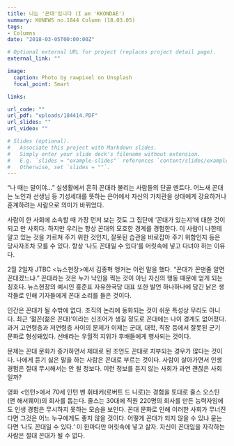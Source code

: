 ```yaml
---
title: 나는 '꼰대'입니다 (I am 'KKONDAE')
summary: KUNEWS no.1844 Column (18.03.05)
tags:
- Columns
date: "2018-03-05T00:00:00Z"

# Optional external URL for project (replaces project detail page).
external_link: ""

image:
  caption: Photo by rawpixel on Unsplash
  focal_point: Smart

links: 

url_code: ""
url_pdf: "uploads/184414.PDF"
url_slides: ""
url_video: ""

# Slides (optional).
#   Associate this project with Markdown slides.
#   Simply enter your slide deck's filename without extension.
#   E.g. `slides = "example-slides"` references `content/slides/example-slides.md`.
#   Otherwise, set `slides = ""`.
---
```


  <p>“나 때는 말이야…” 실생활에서 흔히 꼰대라 불리는 사람들의 단골 멘트다. 어느새 꼰대는 노인과 선생님 등 기성세대를 뜻하는 은어에서 자신의 가치관을 상대에게 강요하거나 훈계하려는 사람으로 의미가 바뀌었다.</p>

  <p>사람이 한 사회에 소속할 때 가장 먼저 보는 것도 그 집단에 ‘꼰대가 있는지’에 대한 것이 되고 만 사회다. 하지만 우리는 항상 꼰대의 모호한 경계를 경험한다. 이 사람이 나한테 알고 있는 것을 가르쳐 주기 위한 것인지, 잘못된 습관을 바로잡아 주기 위함인지 등은 당사자조차 모를 수 있다. 항상 ‘나도 꼰대일 수 있다’를 머릿속에 넣고 다녀야 하는 이유다.</p>

<p>2월 2일자 JTBC <뉴스현장>에서 김종혁 앵커는 이런 말을 했다. “꼰대가 꼰댄줄 알면 꼰대겠느냐.” 꼰대라는 것은 누가 낙인을 찍는 것이 아닌 자신의 행동 때문에 얻게 되는 칭호다. 뉴스현장의 예시인 홍준표 자유한국당 대표 또한 발언 하나하나에 담긴 낡은 생각들로 인해 기자들에게 꼰대 소리를 들은 것이다.</p>

  <p>인간은 꼰대가 될 수밖에 없다. 조직의 논리에 동화되는 것이 쉬운 특성상 무리도 아니다. 최근 ‘젊꼰(젊은 꼰대)’이라는 신조어가 생길 정도로 꼰대에는 나이 경계도 없어졌다. 과거 고연령층과 저연령층 사이의 문제가 이제는 군대, 대학, 직장 등에서 잘못된 군기 문화로 형성돼있다. 선배라는 우월적 지위가 후배들에게 행사되는 것이다.</p>

<p>  문제는 꼰대 문화가 증가하면서 제대로 된 조언도 꼰대로 치부되는 경우가 많다는 것이다. 나에게 듣기 싫은 말을 하는 사람은 꼰대로 부르는 것이다. 사람이 살아가면서 인생 경험은 절대 무시해서는 안 될 정보다. 이런 정보를 듣지 않는 사회가 과연 괜찮은 사회일까?</p>

<p>  영화 <인턴>에서 70세 인턴 벤 휘태커(로버트 드 니로)는 경험을 토대로 줄스 오스틴(앤 해서웨이)의 회사를 돕는다. 줄스는 30대에 직원 220명의 회사를 만든 능력자임에도 인생 경험은 무시하지 못하는 모습을 보인다. 꼰대 문화로 인해 이러한 사회가 무너진다면 그것은 어느 누구에게도 좋지 않을 것이다. 어떻게 꼰대가 되지 않을 수 있냐 묻는다면 ‘나도 꼰대일 수 있다.’ 이 한마디만 머릿속에 넣고 살자. 자신이 꼰대임을 자각하는 사람은 절대 꼰대가 될 수 없다.</p>
